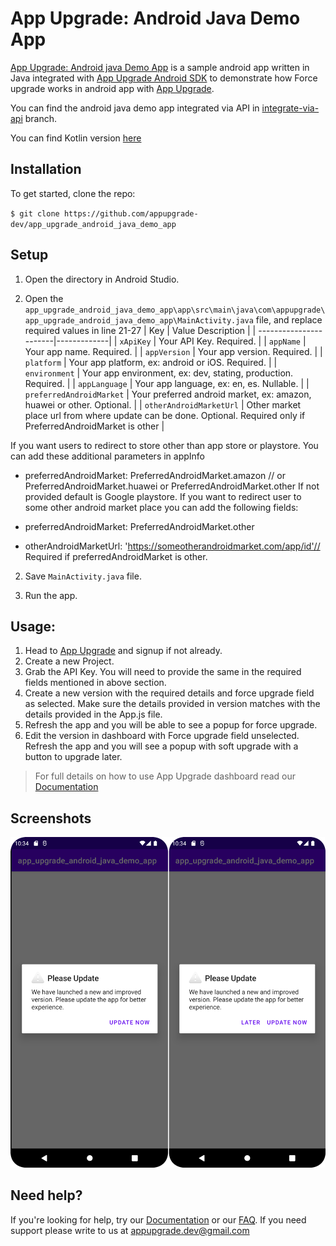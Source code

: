 # App Upgrade: Android Java Demo App

[App Upgrade: Android java Demo App](https://github.com/appupgrade-dev/app_upgrade_android_java_demo_app) is a sample android app written in Java integrated with [App Upgrade Android SDK](https://github.com/appupgrade-dev/app-upgrade-android-sdk) to demonstrate how Force upgrade works in android app with [App Upgrade](https://appupgrade.dev).

You can find the android java demo app integrated via API in [integrate-via-api](https://github.com/appupgrade-dev/app_upgrade_android_java_demo_app/tree/integrate-via-api) branch.

You can find Kotlin version [here](https://github.com/appupgrade-dev/app_upgrade_android_kotlin_demo_app)

## Installation

To get started, clone the repo:

`$ git clone https://github.com/appupgrade-dev/app_upgrade_android_java_demo_app`

## Setup

1. Open the directory in Android Studio.

2. Open the `app_upgrade_android_java_demo_app\app\src\main\java\com\appupgrade\app_upgrade_android_java_demo_app\MainActivity.java` file, and replace required values in line 21-27
   | Key                   | Value Description |
   | -----------------------|-------------|
   | `xApiKey`     | Your API Key. Required. |
   | `appName`  | Your app name. Required. |
   | `appVersion`  | Your app version. Required. |
   | `platform`  | Your app platform, ex: android or iOS. Required. |
   | `environment`  | Your app environment, ex: dev, stating, production. Required. |
   | `appLanguage`  | Your app language, ex: en, es. Nullable. |
   | `preferredAndroidMarket`  | Your preferred android market, ex: amazon, huawei or other. Optional. |
   | `otherAndroidMarketUrl`  | Other market place url from where update can be done. Optional. Required only if PreferredAndroidMarket is other |

If you want users to redirect to store other than app store or playstore. You can add these additional parameters in appInfo

- preferredAndroidMarket: PreferredAndroidMarket.amazon // or PreferredAndroidMarket.huawei or PreferredAndroidMarket.other If not provided default is Google playstore.
  If you want to redirect user to some other android market place you can add the following fields:

- preferredAndroidMarket: PreferredAndroidMarket.other
- otherAndroidMarketUrl: 'https://someotherandroidmarket.com/app/id'// Required if preferredAndroidMarket is other.

2. Save `MainActivity.java` file.

3. Run the app.

## Usage:   

1. Head to [App Upgrade](https://appupgrade.dev) and signup if not already.
2. Create a new Project.
3. Grab the API Key. You will need to provide the same in the required fields mentioned in above section.
4. Create a new version with the required details and force upgrade field as selected. Make sure the details provided in version matches with the details provided in the App.js file.
5. Refresh the app and you will be able to see a popup for force upgrade.
6. Edit the version in dashboard with Force upgrade field unselected. Refresh the app and you will see a popup with soft upgrade with a button to upgrade later.
 > For full details on how to use App Upgrade dashboard read our [Documentation](https://appupgrade.dev/docs)

## Screenshots
 ![forceupgrade_android_java](https://raw.githubusercontent.com/appupgrade-dev/app-upgrade-assets/main/images/forceupgrade_android_java.png)

## Need help?

If you're looking for help, try our [Documentation](https://appupgrade.dev/docs/) or our [FAQ](https://appupgrade.dev/docs/app-upgrade-faq).
If you need support please write to us at appupgrade.dev@gmail.com